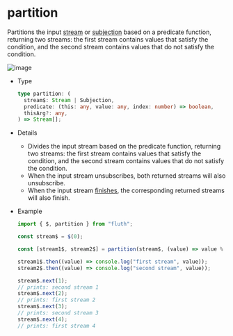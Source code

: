 # partition

Partitions the input [stream](/en/api/stream#stream) or [subjection](/en/api/stream#subjection) based on a predicate function, returning two streams: the first stream contains values that satisfy the condition, and the second stream contains values that do not satisfy the condition.

![image](/partition.drawio.svg)

- Type

  ```typescript
  type partition: (
    stream$: Stream | Subjection,
    predicate: (this: any, value: any, index: number) => boolean,
    thisArg?: any,
  ) => Stream[];
  ```

- Details

  - Divides the input stream based on the predicate function, returning two streams: the first stream contains values that satisfy the condition, and the second stream contains values that do not satisfy the condition.
  - When the input stream unsubscribes, both returned streams will also unsubscribe.
  - When the input stream [finishes](/en/guide/base#completion), the corresponding returned streams will also finish.

- Example

  ```typescript
  import { $, partition } from "fluth";

  const stream$ = $(0);

  const [stream1$, stream2$] = partition(stream$, (value) => value % 2 === 0);

  stream1$.then((value) => console.log("first stream", value));
  stream2$.then((value) => console.log("second stream", value));

  stream$.next(1);
  // prints: second stream 1
  stream$.next(2);
  // prints: first stream 2
  stream$.next(3);
  // prints: second stream 3
  stream$.next(4);
  // prints: first stream 4
  ```
